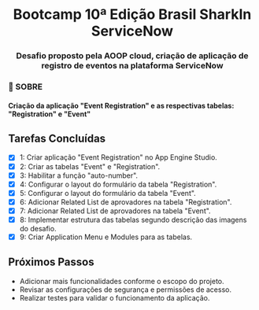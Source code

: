 <h1 align="center">
Bootcamp 10ª Edição Brasil
SharkIn ServiceNow
 <h3 align ="center" >Desafio proposto pela AOOP cloud, criação de aplicação de registro de eventos na plataforma ServiceNow</h3> 
</h1>

### 📕 SOBRE 
<h4>Criação da aplicação "Event Registration" e as respectivas tabelas: "Registration" e "Event"</h4>

## Tarefas Concluídas

- [x] 1: Criar aplicação "Event Registration" no App Engine Studio.
- [x] 2: Criar as tabelas "Event" e "Registration".
- [x] 3: Habilitar a função "auto-number".
- [x] 4: Configurar o layout do formulário da tabela "Registration".
- [x] 5: Configurar o layout do formulário da tabela "Event".
- [x] 6: Adicionar Related List de aprovadores na tabela "Registration".
- [x] 7: Adicionar Related List de aprovadores na tabela "Event".
- [x] 8: Implementar estrutura das tabelas segundo descrição das imagens do desafio.
- [x] 9: Criar Application Menu e Modules para as tabelas.

## Próximos Passos

- Adicionar mais funcionalidades conforme o escopo do projeto.
- Revisar as configurações de segurança e permissões de acesso.
- Realizar testes para validar o funcionamento da aplicação.
